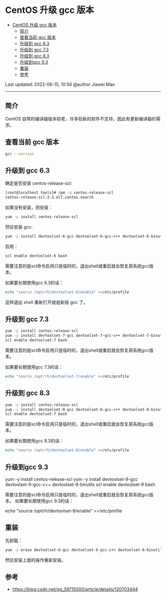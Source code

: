 # CentOS 升级 gcc 版本

- [CentOS 升级 gcc 版本](#centos-升级-gcc-版本)
  - [简介](#简介)
  - [查看当前 gcc 版本](#查看当前-gcc-版本)
  - [升级到 gcc 6.3](#升级到-gcc-63)
  - [升级到 gcc 7.3](#升级到-gcc-73)
  - [升级到 gcc 8.3](#升级到-gcc-83)
  - [升级到gcc 9.3](#升级到gcc-93)
  - [重装](#重装)
  - [参考](#参考)

Last updated: 2022-06-15, 10:56
@author Jiawei Mao
***

## 简介

CentOS 自带的编译器版本较老，许多较新的软件不支持，因此有更新编译器的需求。

## 查看当前 gcc 版本

```sh
gcc --version
```

## 升级到 gcc 6.3

确定是否安装 centos-release-scl:

```sh
[root@localhost tools]# rpm -q centos-release-scl
centos-release-scl-2-3.el7.centos.noarch
```

如果没有安装，则安装：

```sh
yum -y install centos-release-scl
```

然后安装 gcc:

```sh
yum -y install devtoolset-6-gcc devtoolset-6-gcc-c++ devtoolset-6-binutils 
```

启用：

```sh
scl enable devtoolset-6 bash
```

需要注意的是scl命令启用只是临时的，退出shell或重启就会恢复原系统gcc版本。

如果要长期使用gcc 6.3的话：

```sh
echo "source /opt/rh/devtoolset-6/enable" >>/etc/profile
```

这样退出 shell 重新打开就是新版 gcc 了。

## 升级到 gcc 7.3

```sh
yum -y install centos-release-scl 
yum -y install devtoolset-7-gcc devtoolset-7-gcc-c++ devtoolset-7-binutils 
scl enable devtoolset-7 bash
```

需要注意的是scl命令启用只是临时的，退出shell或重启就会恢复原系统gcc版本。

如果要长期使用gcc 7.3的话：

```sh
echo "source /opt/rh/devtoolset-7/enable" >>/etc/profile
```

## 升级到 gcc 8.3

```sh
yum -y install centos-release-scl 
yum -y install devtoolset-8-gcc devtoolset-8-gcc-c++ devtoolset-8-binutils 
scl enable devtoolset-7 bash
```

需要注意的是scl命令启用只是临时的，退出shell或重启就会恢复原系统gcc版本。

如果要长期使用gcc 8.3的话：

```sh
echo "source /opt/rh/devtoolset-8/enable" >>/etc/profile
```

## 升级到gcc 9.3

yum -y install centos-release-scl 
yum -y install devtoolset-9-gcc devtoolset-9-gcc-c++ devtoolset-9-binutils 
scl enable devtoolset-9 bash

需要注意的是scl命令启用只是临时的，退出shell或重启就会恢复原系统gcc版本。
如果要长期使用gcc 9.3的话：

echo "source /opt/rh/devtoolset-9/enable" >>/etc/profile

## 重装

先卸载：

```sh
yum -y erase devtoolset-6-gcc devtoolset-6-gcc-c++ devtoolset-6-binutils 
```

然后安装上面的操作重新安装。

## 参考

- https://blog.csdn.net/qq_39715000/article/details/120703444
